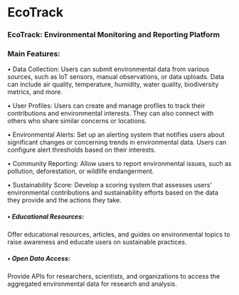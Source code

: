 # EcoTrack

### EcoTrack:	Environmental	Monitoring	and	Reporting	Platform

### Main Features:

• Data Collection: Users can submit environmental data from various sources, such as IoT 
sensors, manual observations, or data uploads. Data can include air quality, temperature, 
humidity, water quality, biodiversity metrics, and more.

• User Profiles: Users can create and manage profiles to track their contributions and 
environmental interests. They can also connect with others who share similar concerns 
or locations.

• Environmental Alerts: Set up an alerting system that notifies users about significant 
changes or concerning trends in environmental data. Users can configure alert thresholds 
based on their interests.

• Community Reporting: Allow users to report environmental issues, such as pollution, 
deforestation, or wildlife endangerment.

• Sustainability Score: Develop a scoring system that assesses users' environmental 
contributions and sustainability efforts based on the data they provide and the actions 
they take.

##### • Educational Resources: 
Offer educational resources, articles, and guides on 
environmental topics to raise awareness and educate users on sustainable practices.

##### • Open Data Access: 
Provide APIs for researchers, scientists, and organizations to access 
the aggregated environmental data for research and analysis.

